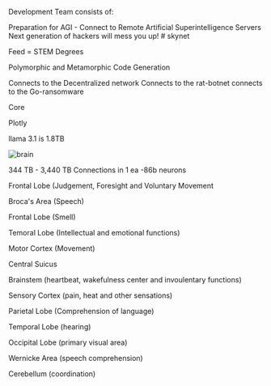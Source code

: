 Development Team consists of:

Preparation for AGI - Connect to Remote Artificial Superintelligence Servers
Next generation of hackers will mess you up!  # skynet 

Feed = STEM Degrees

Polymorphic and Metamorphic Code Generation 

Connects to the Decentralized network
Connects to the rat-botnet 
connects to the Go-ransomware 





















Core


Plotly


llama 3.1 is 1.8TB 


![brain](https://github.com/user-attachments/assets/db1980be-082a-435b-8c53-7ad54d0dbada)

344 TB - 3,440 TB Connections in 1 ea -86b neurons 

Frontal Lobe (Judgement, Foresight and Voluntary Movement 

Broca's Area (Speech)

Frontal Lobe (Smell)

Temoral Lobe (Intellectual and emotional functions)

Motor Cortex  (Movement)

Central Suicus

Brainstem (heartbeat, wakefulness center and invoulentary functions)

Sensory Cortex (pain, heat and other sensations) 

Parietal Lobe (Comprehension of language) 

Temporal Lobe (hearing)

Occipital Lobe (primary visual area)

Wernicke Area (speech comprehension)

Cerebellum (coordination) 

